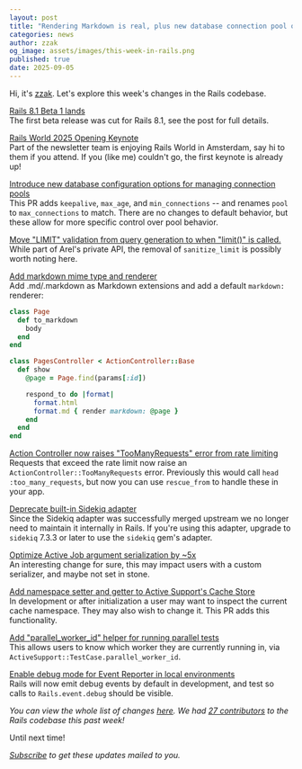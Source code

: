 ```yaml
---
layout: post
title: "Rendering Markdown is real, plus new database connection pool options"
categories: news
author: zzak
og_image: assets/images/this-week-in-rails.png
published: true
date: 2025-09-05
---
```



Hi, it's [zzak](https://github.com/zzak). Let's explore this week's changes in the Rails codebase.

[Rails 8.1 Beta 1 lands](https://rubyonrails.org/2025/9/4/rails-8-1-beta-1)  
The first beta release was cut for Rails 8.1, see the post for full details.

[Rails World 2025 Opening Keynote](https://www.youtube.com/watch?v=gcwzWzC7gUA)  
Part of the newsletter team is enjoying Rails World in Amsterdam, say hi to them if you attend. If you (like me) couldn't go, the first keynote is already up!

[Introduce new database configuration options for managing connection pools](https://github.com/rails/rails/pull/54175)  
This PR adds `keepalive`, `max_age`, and `min_connections` -- and renames `pool` to `max_connections` to match.
There are no changes to default behavior, but these allow for more specific control over pool behavior.

[Move "LIMIT" validation from query generation to when "limit()" is called.](https://github.com/rails/rails/pull/55585)  
While part of Arel's private API, the removal of `sanitize_limit` is possibly worth noting here.

[Add markdown mime type and renderer](https://github.com/rails/rails/pull/55511)  
Add .md/.markdown as Markdown extensions and add a default `markdown:` renderer:

```ruby
class Page
  def to_markdown
    body
  end
end

class PagesController < ActionController::Base
  def show
    @page = Page.find(params[:id])

    respond_to do |format|
      format.html
      format.md { render markdown: @page }
    end
  end
end
```

[Action Controller now raises "TooManyRequests" error from rate limiting](https://github.com/rails/rails/pull/55501)  
Requests that exceed the rate limit now raise an `ActionController::TooManyRequests` error.
Previously this would call `head :too_many_requests`, but now you can use `rescue_from` to handle these in your app.

[Deprecate built-in Sidekiq adapter](https://github.com/rails/rails/pull/53058)  
Since the Sidekiq adapter was successfully merged upstream we no longer need to maintain it internally in Rails.
If you're using this adapter, upgrade to `sidekiq` 7.3.3 or later to use the `sidekiq` gem's adapter.

[Optimize Active Job argument serialization by ~5x](https://github.com/rails/rails/pull/55583)  
An interesting change for sure, this may impact users with a custom serializer, and maybe not set in stone.

[Add namespace setter and getter to Active Support's Cache Store](https://github.com/rails/rails/pull/55580)  
In development or after initialization a user may want to inspect the current cache namespace. They may also wish to change it. This PR adds this functionality.

[Add "parallel_worker_id" helper for running parallel tests](https://github.com/rails/rails/pull/55565)  
This allows users to know which worker they are currently running in, via `ActiveSupport::TestCase.parallel_worker_id`.

[Enable debug mode for Event Reporter in local environments](https://github.com/rails/rails/pull/55566)  
Rails will now emit debug events by default in development, and test so calls to `Rails.event.debug` should be visible.


_You can view the whole list of changes [here](https://github.com/rails/rails/compare/@%7B2025-08-29%7D...main@%7B2025-09-05%7D)._
_We had [27 contributors](https://contributors.rubyonrails.org/contributors/in-time-window/20250829-20250905) to the Rails codebase this past week!_

Until next time!

_[Subscribe](https://world.hey.com/this.week.in.rails) to get these updates mailed to you._
